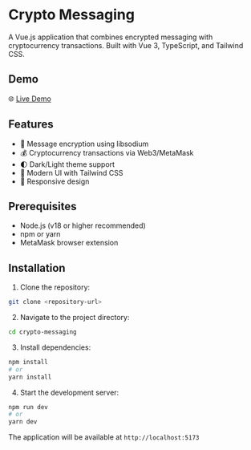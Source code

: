 # Crypto Messaging

A Vue.js application that combines encrypted messaging with cryptocurrency transactions. Built with Vue 3, TypeScript, and Tailwind CSS.

## Demo

🌐 [Live Demo](https://crypto-messaging.vercel.app/)

## Features

- 🔐 Message encryption using libsodium
- 💰 Cryptocurrency transactions via Web3/MetaMask
- 🌓 Dark/Light theme support
- 🎨 Modern UI with Tailwind CSS
- 📱 Responsive design

## Prerequisites

- Node.js (v18 or higher recommended)
- npm or yarn
- MetaMask browser extension

## Installation

1. Clone the repository:

```bash
git clone <repository-url>
```

2. Navigate to the project directory:

```bash
cd crypto-messaging
```

3. Install dependencies:

```bash
npm install
# or
yarn install
```

4. Start the development server:

```bash
npm run dev
# or
yarn dev
```

The application will be available at `http://localhost:5173`
